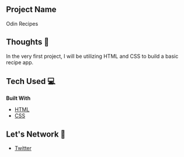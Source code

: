 ## Project Name
Odin Recipes
## Thoughts 💭
In the very first project, I will be utilizing HTML and CSS to build a basic recipe app.
## Tech Used 💻

<b>Built With</b>

- [HTML](https://developer.mozilla.org/en-US/docs/Web/HTML)
- [CSS](https://developer.mozilla.org/en-US/docs/Web/CSS)

## Let's Network 🔗

- [Twitter](https://twitter.com/Frank_Solinsky)
